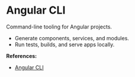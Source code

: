 # Angular CLI

Command-line tooling for Angular projects.

- Generate components, services, and modules.
- Run tests, builds, and serve apps locally.

**References:**
- [Angular CLI](https://angular.io/cli)
